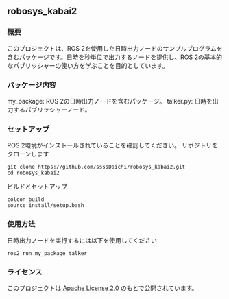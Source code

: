 ## robosys_kabai2
### 概要
このプロジェクトは、ROS 2を使用した日時出力ノードのサンプルプログラムを含むパッケージです。日時を秒単位で出力するノードを提供し、ROS 2の基本的なパブリッシャーの使い方を学ぶことを目的としています。
### パッケージ内容
my_package: ROS 2の日時出力ノードを含むパッケージ。
talker.py: 日時を出力するパブリッシャーノード。
### セットアップ
ROS 2環境がインストールされていることを確認してください。
リポジトリをクローンします
```
git clone https://github.com/ssssDaichi/robosys_kabai2.git
cd robosys_kabai2
```
ビルドとセットアップ
```
colcon build
source install/setup.bash
```
### 使用方法
日時出力ノードを実行するには以下を使用してください
```
ros2 run my_package talker
```
### ライセンス
このプロジェクトは [Apache License 2.0](LICENSE) のもとで公開されています。

